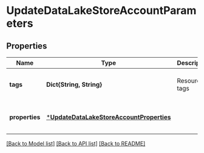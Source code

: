 # UpdateDataLakeStoreAccountParameters


## Properties
Name | Type | Description | Notes
------------ | ------------- | ------------- | -------------
**tags** | **Dict{String, String}** | Resource tags | [optional] [default to nothing]
**properties** | [***UpdateDataLakeStoreAccountProperties**](UpdateDataLakeStoreAccountProperties.md) |  | [optional] [default to nothing]


[[Back to Model list]](../README.md#models) [[Back to API list]](../README.md#api-endpoints) [[Back to README]](../README.md)


